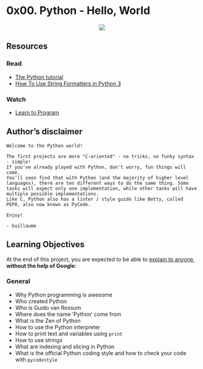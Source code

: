 # 0x00. Python - Hello, World

<p align="center">
    <img src="![Alt text](https://s3.amazonaws.com/intranet-projects-files/holbertonschool-higher-level_programming%252B/231/48a9fdbd67c84a328a9df9ec8d93b9ac2458ac37721d7d53e51a27fb2bdc5263.jpg)">
</p>

## Resources

### Read
- [The Python tutorial](https://docs.python.org/3/tutorial/index.html)
- [How To Use String Formatters in Python 3](https://realpython.com/python-f-strings/)

### Watch
- [Learn to Program](https://www.youtube.com/playlist?list=PLGLfVvz_LVvTn3cK5e6LjhgGiSeVlIRwt)

## Author’s disclaimer

```
Welcome to the Python world!

The first projects are more "C-oriented" - no tricks, no funky syntax - simple!
If you've already played with Python, don't worry, fun things will come.
You'll soon find that with Python (and the majority of higher level languages), there are ten different ways to do the same thing. Some tasks will expect only one implementation, while other tasks will have multiple possible implementations.
Like C, Python also has a linter / style guide like Betty, called PEP8, also now known as PyCode.

Enjoy!

- Guillaume
```

## Learning Objectives

At the end of this project, you are expected to be able to [explain to anyone](https://fs.blog/feynman-learning-technique/), **without the help of Google**:

### General
- Why Python programming is awesome
- Who created Python
- Who is Guido van Rossum
- Where does the name ‘Python’ come from
- What is the Zen of Python
- How to use the Python interpreter
- How to print text and variables using `print`
- How to use strings
- What are indexing and slicing in Python
- What is the official Python coding style and how to check your code with `pycodestyle`
